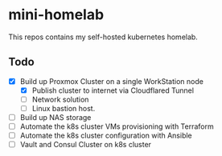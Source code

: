 # mini-homelab
This repos contains my self-hosted kubernetes homelab.
## Todo
- [x] Build up Proxmox Cluster on a single WorkStation node
  - [x] Publish cluster to internet via Cloudflared Tunnel
  - [ ] Network solution
  - [ ] Linux bastion host.
- [ ] Build up NAS storage
- [ ] Automate the k8s cluster VMs provisioning with Terraform
- [ ] Automate the k8s cluster configuration with Ansible
- [ ] Vault and Consul Cluster on k8s cluster
